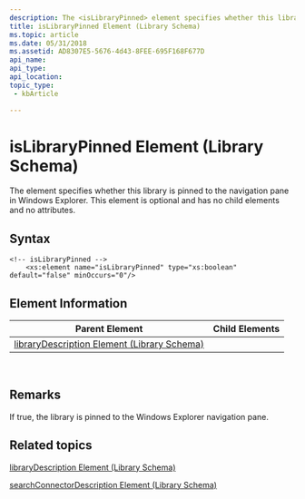 ```yaml
---
description: The <isLibraryPinned> element specifies whether this library is pinned to the navigation pane in Windows Explorer. This element is optional and has no child elements and no attributes.
title: isLibraryPinned Element (Library Schema)
ms.topic: article
ms.date: 05/31/2018
ms.assetid: AD8307E5-5676-4d43-8FEE-695F168F677D
api_name: 
api_type: 
api_location: 
topic_type: 
 - kbArticle

---
```


# isLibraryPinned Element (Library Schema)

The <isLibraryPinned> element specifies whether this library is pinned to the navigation pane in Windows Explorer. This element is optional and has no child elements and no attributes.

## Syntax


```
<!-- isLibraryPinned -->
    <xs:element name="isLibraryPinned" type="xs:boolean" default="false" minOccurs="0"/>
```



## Element Information



| Parent Element                                                               | Child Elements |
|------------------------------------------------------------------------------|----------------|
| [libraryDescription Element (Library Schema)](schema-librarydescription.md) |                |



 

## Remarks

If true, the library is pinned to the Windows Explorer navigation pane.

## Related topics

<dl> <dt>

[libraryDescription Element (Library Schema)](schema-librarydescription.md)
</dt> <dt>

[searchConnectorDescription Element (Library Schema)](schema-library-searchconnectordescription.md)
</dt> </dl>

 

 



